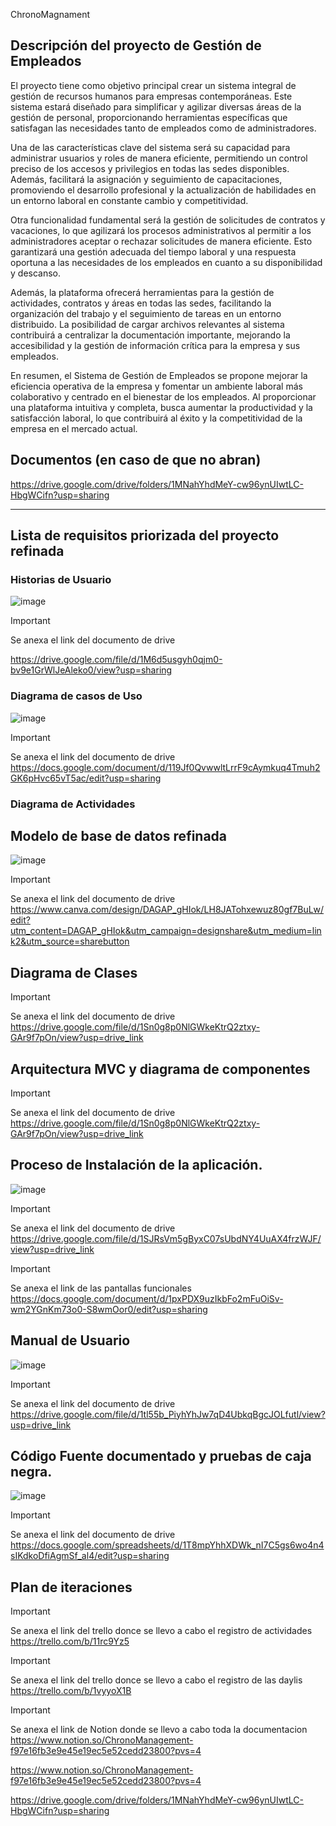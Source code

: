 ChronoMagnament
## Descripción del proyecto de Gestión de Empleados
El proyecto tiene como objetivo principal crear un sistema integral de gestión de recursos humanos para empresas contemporáneas. Este sistema estará diseñado para simplificar y agilizar diversas áreas de la gestión de personal, proporcionando herramientas específicas que satisfagan las necesidades tanto de empleados como de administradores.

Una de las características clave del sistema será su capacidad para administrar usuarios y roles de manera eficiente, permitiendo un control preciso de los accesos y privilegios en todas las sedes disponibles. Además, facilitará la asignación y seguimiento de capacitaciones, promoviendo el desarrollo profesional y la actualización de habilidades en un entorno laboral en constante cambio y competitividad.

Otra funcionalidad fundamental será la gestión de solicitudes de contratos y vacaciones, lo que agilizará los procesos administrativos al permitir a los administradores aceptar o rechazar solicitudes de manera eficiente. Esto garantizará una gestión adecuada del tiempo laboral y una respuesta oportuna a las necesidades de los empleados en cuanto a su disponibilidad y descanso.

Además, la plataforma ofrecerá herramientas para la gestión de actividades, contratos y áreas en todas las sedes, facilitando la organización del trabajo y el seguimiento de tareas en un entorno distribuido. La posibilidad de cargar archivos relevantes al sistema contribuirá a centralizar la documentación importante, mejorando la accesibilidad y la gestión de información crítica para la empresa y sus empleados.

En resumen, el Sistema de Gestión de Empleados se propone mejorar la eficiencia operativa de la empresa y fomentar un ambiente laboral más colaborativo y centrado en el bienestar de los empleados. Al proporcionar una plataforma intuitiva y completa, busca aumentar la productividad y la satisfacción laboral, lo que contribuirá al éxito y la competitividad de la empresa en el mercado actual.

## Documentos (en caso de que no abran)
https://drive.google.com/drive/folders/1MNahYhdMeY-cw96ynUIwtLC-HbgWCifn?usp=sharing


----------------------------------------------------------------------------------------------------------------


## Lista de requisitos priorizada del proyecto refinada
### Historias de Usuario
![image](https://github.com/Ale0515-GG/Integradora/assets/116208731/2376125f-8898-4771-a29d-d7d0dfe2ebe1)

> [!IMPORTANT]
> Se anexa el link del documento de drive

https://drive.google.com/file/d/1M6d5usgyh0qjm0-bv9e1GrWlJeAleko0/view?usp=sharing

### Diagrama de casos de Uso
![image](https://github.com/Ale0515-GG/Integradora/assets/116208731/6015cc57-7894-4ddb-8541-718dfbdc609c)

> [!IMPORTANT]
> Se anexa el link del documento de drive
https://docs.google.com/document/d/119Jf0QvwwltLrrF9cAymkuq4Tmuh2GK6pHvc65vT5ac/edit?usp=sharing

### Diagrama de Actividades

## Modelo de base de datos refinada
![image](https://github.com/Ale0515-GG/Integradora/assets/116208731/480c6451-dc04-4915-bcf5-6b50c83a8ce9)


> [!IMPORTANT]
> Se anexa el link del documento de drive
https://www.canva.com/design/DAGAP_gHIok/LH8JATohxewuz80gf7BuLw/edit?utm_content=DAGAP_gHIok&utm_campaign=designshare&utm_medium=link2&utm_source=sharebutton

## Diagrama de Clases 

> [!IMPORTANT]
> Se anexa el link del documento de drive
https://drive.google.com/file/d/1Sn0g8p0NlGWkeKtrQ2ztxy-GAr9f7pOn/view?usp=drive_link


## Arquitectura MVC y diagrama de componentes

> [!IMPORTANT]
> Se anexa el link del documento de drive
https://drive.google.com/file/d/1Sn0g8p0NlGWkeKtrQ2ztxy-GAr9f7pOn/view?usp=drive_link

## Proceso de Instalación de la aplicación.
![image](https://github.com/Ale0515-GG/Integradora/assets/116208731/1665c263-2dee-4f08-956d-f1c6adf25580)


> [!IMPORTANT]
> Se anexa el link del documento de drive
https://drive.google.com/file/d/1SJRsVm5gByxC07sUbdNY4UuAX4frzWJF/view?usp=drive_link

> [!IMPORTANT]
> Se anexa el link de las pantallas funcionales
https://docs.google.com/document/d/1pxPDX9uzIkbFo2mFuOiSv-wm2YGnKm73o0-S8wmOor0/edit?usp=sharing   

## Manual de Usuario
![image](https://github.com/Ale0515-GG/Integradora/assets/116208731/a2ae203b-c92c-447e-9fb0-932e022b276d)


> [!IMPORTANT]
> Se anexa el link del documento de drive
https://drive.google.com/file/d/1tl55b_PiyhYhJw7qD4UbkqBgcJOLfutl/view?usp=drive_link

## Código Fuente documentado y pruebas de caja negra.
![image](https://github.com/Ale0515-GG/Integradora/assets/116208731/ac65ca0c-5546-4bba-b8ba-8f314bf41cb1)

> [!IMPORTANT]
> Se anexa el link del documento de drive
https://docs.google.com/spreadsheets/d/1T8mpYhhXDWk_nI7C5gs6wo4n4sIKdkoDfiAgmSf_al4/edit?usp=sharing

## Plan de iteraciones
> [!IMPORTANT]
> Se anexa el link del trello donce se llevo a cabo el registro de actividades
https://trello.com/b/11rc9Yz5


> [!IMPORTANT]
> Se anexa el link del trello donce se llevo a cabo el registro de las daylis
https://trello.com/b/1vyyoX1B


> [!IMPORTANT]
> Se anexa el link de Notion donde se llevo a cabo toda la documentacion
https://www.notion.so/ChronoManagement-f97e16fb3e9e45e19ec5e52cedd23800?pvs=4
>

https://www.notion.so/ChronoManagement-f97e16fb3e9e45e19ec5e52cedd23800?pvs=4


https://drive.google.com/drive/folders/1MNahYhdMeY-cw96ynUIwtLC-HbgWCifn?usp=sharing
